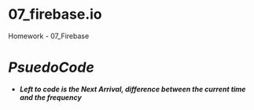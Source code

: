 # 07_firebase.io
Homework - 07_Firebase

# ***PsuedoCode***
- ***Left to code is the Next Arrival, difference between the current time and the frequency***
